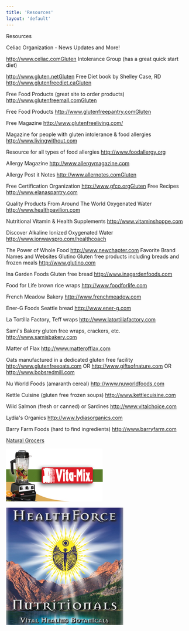 ```yaml
---
title: 'Resources'
layout: 'default'
---
```

Resources

Celiac Organization - News Updates and More!

http://www.celiac.comGluten
Intolerance Group
(has a great quick start diet)

http://www.gluten.netGluten
Free Diet book
by Shelley Case, RD
http://www.glutenfreediet.caGluten

Free Food Products
(great site to order products)
http://www.glutenfreemall.comGluten

Free Food Products
http://www.glutenfreepantry.comGluten

Free Magazine
http://www.glutenfreeliving.com/

Magazine for people with gluten
intolerance & food allergies
http://www.livingwithout.com

Resource for all types of food allergies
http://www.foodallergy.org

Allergy Magazine
http://www.allergymagazine.com

Allergy Post it Notes
http://www.allernotes.comGluten

Free Certification Organization
http://www.gfco.orgGluten
Free Recipes
http://www.elanaspantry.com

Quality Products From Around The World
Oxygenated Water
http://www.healthpavilion.com

Nutritional Vitamin & Health Supplements
http://www.vitaminshoppe.com

Discover Alkaline Ionized
Oxygenated Water
http://www.ionwayspro.com/healthcoach

The Power of Whole Food
http://www.newchapter.com
Favorite Brand Names and Websites
Glutino
Gluten free products
including breads and frozen meals
http://www.glutino.com

Ina Garden Foods Gluten free bread
http://www.inagardenfoods.com

Food for Life brown rice wraps
http://www.foodforlife.com

French Meadow Bakery
http://www.frenchmeadow.com

Ener-G Foods Seattle bread
http://www.ener-g.com

La Tortilla Factory, Teff wraps
http://www.latortillafactory.com

Sami's Bakery gluten free
wraps, crackers, etc.
http://www.samisbakery.com

Matter of Flax
http://www.matterofflax.com

Oats manufactured in a dedicated
gluten free facility
http://www.glutenfreeoats.com OR
http://www.giftsofnature.com OR
http://www.bobsredmill.com

Nu World Foods (amaranth cereal)
http://www.nuworldfoods.com

Kettle Cuisine (gluten free frozen soups)
http://www.kettlecuisine.com

Wild Salmon (fresh or canned)
or Sardines
http://www.vitalchoice.com

Lydia's Organics
http://www.lydiasorganics.com

Barry Farm Foods
(hard to find ingredients)
http://www.barryfarm.com

[Natural Grocers](http://www.naturalgrocers.com)

[![Vita Mix Blender](/images/blender-img.jpg "Blender")](https://secure.vitamix.com)

[![Health Force](/images/health-force.jpg "HealthForce")](http://www.healthforce.com)























